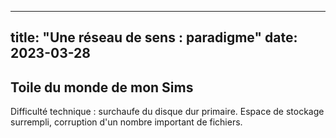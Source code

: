 
---
title: "Une réseau de sens : paradigme"
date: 2023-03-28
---

## Toile du monde de mon Sims

Difficulté technique : surchaufe du disque dur primaire. Espace de stockage surrempli, corruption d'un nombre important de fichiers.

